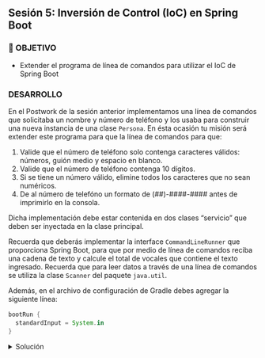 ## Sesión 5: Inversión de Control (IoC) en Spring Boot

### 🎯 OBJETIVO

- Extender el programa de línea de comandos para utilizar el IoC de Spring Boot

### DESARROLLO

En el Postwork de la sesión anterior implementamos una línea de comandos que solicitaba un nombre y número de teléfono y los usaba para construir una nueva instancia de una clase `Persona`. En ésta ocasión tu misión será extender este programa para que la línea de comandos para que:

1. Valide que el número de teléfono solo contenga caracteres válidos: números, guión medio y espacio en blanco.
1. Valide que el número de teléfono contenga 10 dígitos.
1. Si se tiene un número válido, elimine todos los caracteres que no sean numéricos.
1. De al número de telefóno un formato de (##)-####-#### antes de imprimirlo en la consola.

Dicha implementación debe estar contenida en dos clases “servicio” que deben ser inyectada en la clase principal.

Recuerda que deberás implementar la interface `CommandLineRunner` que proporciona Spring Boot, para que por medio de línea de comandos reciba una cadena de texto y calcule el total de vocales que contiene el texto ingresado. Recuerda que para leer datos a través de una línea de comandos se utiliza la clase `Scanner` del paquete `java.util`.

Además, en el archivo de configuración de Gradle debes agregar la siguiente línea:

```groovy
bootRun {
  standardInput = System.in
}

```
<details>
  <summary>Solución</summary>

  
Crea un proyecto usando Spring Initializr desde el IDE IntelliJ Idea como lo hiciste en la primera sesión. Selecciona las siguientes opciones:

    Grupo, artefacto y nombre del proyecto.
    Tipo de proyecto: **Gradle**.
    Lenguaje: **Java**.
    Forma de empaquetar la aplicación: **jar**.
    Versión de Java: **11** o superior.

![imagen](img/img_02.png)

En la siguiente ventana no selecciones ninguna dependencia; no las necesitaremos en este proyecto. Presiona el botón `Finish`.

Crea dos paquetes, un paquete `model` y un paquete `service`. Dentro del paquete `service` replica la clase `Persona` que creamos en el módulo anterior.

```java
public class Persona {
    private String nombre;
    private String telefono;

    public Persona() {
    }

    public Persona(String nombre, String telefono) {
        this.nombre = nombre;
        this.telefono = telefono;
    }

    public String getNombre() {
        return nombre;
    }

    public void setNombre(String nombre) {
        this.nombre = nombre;
    }

    public String getTelefono() {
        return telefono;
    }

    public void setTelefono(String telefono) {
        this.telefono = telefono;
    }

    @Override
    public String toString() {
        return "Persona{" +
                "nombre='" + nombre + '\'' +
                ", telefono='" + telefono + '\'' +
                '}';
    }
}
```

En el paquete `service` crea una clase `ValidadorTelefono` y coloca dos métodos, inicialmente vacíos. El primero validará que el teléfono contenga solo caracteres válidos, con esto le permitiremos al cliente que introduzca el número de teléfono usando el formato que le sea más conveniente; incluso podría copiarlo y pegarlo desde donde lo tenga guardado. El segundo métoddo eliminará todos los caracteres no numéricos del teléfono proporcionado por el usuario; esto lo usaremos para que, independientemente del formato que el cliente haya usado, podamos darle nuestro propio formato antes de imprimirlo.

```java
public class ValidadorTelefono {
   
    public boolean isValido(String telefono) {
    }

    public String limpiaNumero(String telefono){
    }
}
```

Comencemos implementando `isValido`. Para facilitar la implementación de este método usaremos una expresión regular la cual validará el uso de los caracteres permitidos y la longitud del número. Como siempre usaremos la misma expresión podemos colocarla como una constante y en el método solo validar que la cadena cumpla con la expresión:

```java
    private static final Pattern PATTERN_TELEFONO = Pattern.compile("^(\\d{2,4}[- .]?){2}\\d{4}$");

    public boolean isValido(String telefono) {
        return PATTERN_TELEFONO.matcher(telefono).matches();
    }
```

El método `limpiaNumero` será de la misma forma muy simple, recibirá el teléfono que hay que limpiar y eliminará todo lo que no sea un número. Para eso también usaremos una expresión regular:

```java
    public String limpiaNumero(String telefono){
        return telefono.replaceAll("[^0-9]", "");
    }
```

Como esta clase será un servicio, hay que decorarla con la anotación `@Service`. La clase completa queda de la siguiente forma:

```java
@Service
public class ValidadorTelefono {

    private static final Pattern PATTERN_TELEFONO = Pattern.compile("^(\\d{2,4}[- .]?){2}\\d{4}$");

    public boolean isValido(String telefono) {
        return PATTERN_TELEFONO.matcher(telefono).matches();
    }

    public String limpiaNumero(String telefono){
        return telefono.replaceAll("[^0-9]", "");
    }
}
```

Ahora, crearemos la clase que representa al servicio encargado de dar el nuevo formato al número de teléfono. En el mismo paquete `service` crea una nueva clase `FormateadorTelefono` con un solo método `formatea`, que recibirá y regresará una cadena. 

```java
public class FormateadorTelefono {
   public String formatea(String telefono) {
   }
}
```

Para implementar el método, nuevamente usaremos dos expresiones regulares, una que tome los elementos del teléfono incial (el que solo tiene los números) y lo convierta en el formato final. Para los fomatos iniciales y finales usaremos dos constantes:


```java
    private static final String FORMATO_INICIAL_TELEFONO = "(\\d{2})(\\d{4})(\\d+)";
    private static final String FORMATO_FINAL_TELEFONO = "($1)-$2-$3";

    public String formatea(String telefono) {
        return String.valueOf(telefono).replaceFirst(FORMATO_INICIAL_TELEFONO, FORMATO_FINAL_TELEFONO);
    }
```

Esta clase también es un servicio, por lo que la decoramos con la anotación `@Service`:

```java
@Service
public class FormateadorTelefono {
    private static final String FORMATO_INICIAL_TELEFONO = "(\\d{2})(\\d{4})(\\d+)";
    private static final String FORMATO_FINAL_TELEFONO = "($1)-$2-$3";

    public String formatea(String telefono) {
        return String.valueOf(telefono).replaceFirst(FORMATO_INICIAL_TELEFONO, FORMATO_FINAL_TELEFONO);
    }
}

```

Spring Initializr creará de forma automática una clase con el mismo nombre del proyecto y el postfijo `Application`, `SolucionApplication` en este ejemplo. Esa clase estará decorada con la anotación `@SpringBootApplication`. 

```java
@SpringBootApplication
public class SolucionApplication implements CommandLineRunner {

    public static void main(String[] args) {
        SpringApplication.run(SolucionApplication.class, args);
    }
}
```

Usaremos la inyección de depencias por medio del constructor de la clase para obtener una instancia de cada una de las clases de nuestros servicios:

```java
@SpringBootApplication
public class SolucionApplication {

    private final ValidadorTelefono validadorTelefono;
    private final FormateadorTelefono formateadorTelefono;

    @Autowired
    public SolucionApplication(ValidadorTelefono validadorTelefono, FormateadorTelefono formateadorTelefono) {
        this.validadorTelefono = validadorTelefono;
        this.formateadorTelefono = formateadorTelefono;
    }
}
```

Ahora modifica esta clase para hacer que implemente la interface `CommandLineRunner`:

```java

@SpringBootApplication
public class SolucionApplication implements CommandLineRunner {

    private final ValidadorTelefono validadorTelefono;
    private final FormateadorTelefono formateadorTelefono;

    @Autowired
    public SolucionApplication(ValidadorTelefono validadorTelefono, FormateadorTelefono formateadorTelefono) {
        this.validadorTelefono = validadorTelefono;
        this.formateadorTelefono = formateadorTelefono;
    }
    
    @Override
    public void run(String... args) throws Exception {

    }
}
```

En el cuerpo de `run` usa una instancia de `Scanner` para leer la entrada que el usaurio proporcione a través de la entrada estándar (el teclado).

```java

    @Override
    public void run(String... args) throws Exception {
       Scanner reader = new Scanner(System.in);

        System.out.println("Introduce el nombre: ");
        String nombre = reader.nextLine();

        System.out.println("Introduce el teléfono: ");
        String telefono = reader.nextLine();
    }


```

Ahora usa el primer servicio para validar el teléfono. Si el número no es válido le mostraremos un mensaje de error al usuario:

```java
    @Override
    public void run(String... args) throws Exception {
        Scanner reader = new Scanner(System.in);

        System.out.println("Introduce el nombre: ");
        String nombre = reader.nextLine();

        System.out.println("Introduce el teléfono: ");
        String telefono = reader.nextLine();

        if (validadorTelefono.isValido(telefono)) {
            
        } else {
            System.out.println("Por favor, introduce un número válido");
        }
    }
```

Si el número es válido procedemos a limpiarlo, asignarle el nuevo formato y construir una instancia de `Persona`:

```java
  if (validadorTelefono.isValido(telefono)) {
      telefono = validadorTelefono.limpiaNumero(telefono);
      telefono = formateadorTelefono.formatea(telefono);

      Persona persona = new Persona(nombre, telefono);

      System.out.println(persona);
  }
```

El método completo queda de la siguiente forma:

```java
    @Override
    public void run(String... args) throws Exception {
        Scanner reader = new Scanner(System.in);

        System.out.println("Introduce el nombre: ");
        String nombre = reader.nextLine();

        System.out.println("Introduce el teléfono: ");
        String telefono = reader.nextLine();

        if (validadorTelefono.isValido(telefono)) {
            telefono = validadorTelefono.limpiaNumero(telefono);
            telefono = formateadorTelefono.formatea(telefono);

            Persona persona = new Persona(nombre, telefono);

            System.out.println(persona);
        } else {
            System.out.println("Por favor, introduce un número válido");
        }
    }
```


Ejecuta la aplicación. Si lo haces desde IntelliJ Idea deberás hacer clic en la consola y comenzar a escribir:

![imagen](img/img_03.png)

La aplicación se dentendrá de forma automática cuando el resultado se imprima en pantalla.

</details>